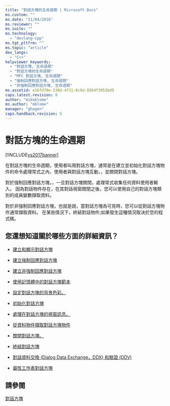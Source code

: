 ```yaml
---
title: "對話方塊的生命週期 | Microsoft Docs"
ms.custom: ""
ms.date: "11/04/2016"
ms.reviewer: ""
ms.suite: ""
ms.technology: 
  - "devlang-cpp"
ms.tgt_pltfrm: ""
ms.topic: "article"
dev_langs: 
  - "C++"
helpviewer_keywords: 
  - "對話方塊, 生命週期"
  - "對話方塊的生命週期"
  - "MFC 對話方塊, 生命週期"
  - "強制回應對話方塊, 生命週期"
  - "非強制回應對話方塊, 生命週期"
ms.assetid: e16fd78e-238d-4f31-8c9d-8564f3953bd9
caps.latest.revision: 9
author: "mikeblome"
ms.author: "mblome"
manager: "ghogen"
caps.handback.revision: 5
---
```

# 對話方塊的生命週期
[!INCLUDE[vs2017banner](../assembler/inline/includes/vs2017banner.md)]

在對話方塊的生命週期，使用者叫用對話方塊，通常是在建立並初始化對話方塊物件的命令處理常式之內，使用者與對話方塊互動，，並關閉對話方塊。  
  
 對於強制回應對話方塊，，一旦對話方塊關閉，處理常式收集任何資料使用者輸入。  因為對話物件存在，在其對話視窗關閉之後，您可以使用自己的對話方塊類別的成員變數擷取資料。  
  
 對於非強制回應對話方塊，也就是說，當對話方塊為可見時，您可以從對話方塊物件通常擷取資料。  在某些情況下，終結對話物件;如果發生這種情況取決於您的程式碼。  
  
## 您還想知道關於哪些方面的詳細資訊？  
  
-   [建立和顯示對話方塊](../mfc/creating-and-displaying-dialog-boxes.md)  
  
-   [建立強制回應對話方塊](../mfc/creating-modal-dialog-boxes.md)  
  
-   [建立非強制回應對話方塊](../mfc/creating-modeless-dialog-boxes.md)  
  
-   [使用記憶體中的對話方塊範本](../mfc/using-a-dialog-template-in-memory.md)  
  
-   [設定對話方塊的背景色彩。](../mfc/setting-the-dialog-box’s-background-color.md)  
  
-   [初始化對話方塊](../mfc/initializing-the-dialog-box.md)  
  
-   [處理在對話方塊的視窗訊息。](../mfc/handling-windows-messages-in-your-dialog-box.md)  
  
-   [從資料物件擷取對話方塊物件](../mfc/retrieving-data-from-the-dialog-object.md)  
  
-   [關閉對話方塊。](../mfc/closing-the-dialog-box.md)  
  
-   [終結對話方塊](../mfc/destroying-the-dialog-box.md)  
  
-   [對話資料交換 \(Dialog Data Exchange，DDX\) 和驗證 \(DDV\)](../mfc/dialog-data-exchange-and-validation.md)  
  
-   [屬性工作表對話方塊](../mfc/property-sheets-and-property-pages-mfc.md)  
  
## 請參閱  
 [對話方塊](../mfc/dialog-boxes.md)
